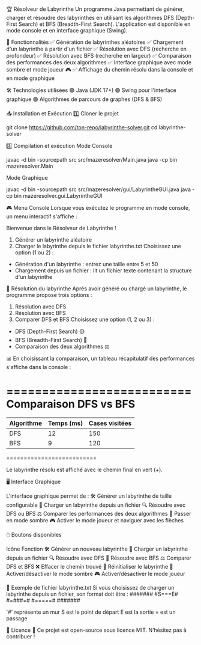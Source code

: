 🏆 Résolveur de Labyrinthe
Un programme Java permettant de générer, charger et résoudre des labyrinthes en utilisant les algorithmes DFS (Depth-First Search) et BFS (Breadth-First Search).
L'application est disponible en mode console et en interface graphique (Swing).

📌 Fonctionnalités
✅ Génération de labyrinthes aléatoires
✅ Chargement d'un labyrinthe à partir d'un fichier
✅ Résolution avec DFS (recherche en profondeur)
✅ Résolution avec BFS (recherche en largeur)
✅ Comparaison des performances des deux algorithmes
✅ Interface graphique avec mode sombre et mode joueur 🎮
✅ Affichage du chemin résolu dans la console et en mode graphique

🛠 Technologies utilisées
🟢 Java (JDK 17+)
🟢 Swing pour l'interface graphique
🟢 Algorithmes de parcours de graphes (DFS & BFS)

📥 Installation et Exécution
1️⃣ Cloner le projet

git clone https://github.com/ton-repo/labyrinthe-solver.git
cd labyrinthe-solver

2️⃣ Compilation et exécution
Mode Console

javac -d bin -sourcepath src src/mazeresolver/Main.java
java -cp bin mazeresolver.Main

Mode Graphique

javac -d bin -sourcepath src src/mazeresolver/gui/LabyrintheGUI.java
java -cp bin mazeresolver.gui.LabyrintheGUI


🎮 Menu Console
Lorsque vous exécutez le programme en mode console, un menu interactif s'affiche :

Bienvenue dans le Résolveur de Labyrinthe !
1. Générer un labyrinthe aléatoire
2. Charger le labyrinthe depuis le fichier labyrinthe.txt
Choisissez une option (1 ou 2) :

- Génération d'un labyrinthe : entrez une taille entre 5 et 50
- Chargement depuis un fichier : lit un fichier texte contenant la structure d'un labyrinthe

🔎 Résolution du labyrinthe
Après avoir généré ou chargé un labyrinthe, le programme propose trois options :

1. Résolution avec DFS
2. Résolution avec BFS
3. Comparer DFS et BFS
Choisissez une option (1, 2 ou 3) :

- DFS (Depth-First Search) 🟡
- BFS (Breadth-First Search) 🔵
- Comparaison des deux algorithmes ⚖

📊 En choisissant la comparaison, un tableau récapitulatif des performances s'affiche dans la console :

==========================
 Comparaison DFS vs BFS
==========================
| Algorithme | Temps (ms) | Cases visitées |
|------------|------------|----------------|
| DFS        |     12     |      150       |
| BFS        |      9     |      120       |
==========================

Le labyrinthe résolu est affiché avec le chemin final en vert (+).

🖥️ Interface Graphique

L'interface graphique permet de :
🛠 Générer un labyrinthe de taille configurable
📂 Charger un labyrinthe depuis un fichier
🔍 Résoudre avec DFS ou BFS
⚖ Comparer les performances des deux algorithmes
🌙 Passer en mode sombre
🎮 Activer le mode joueur et naviguer avec les flèches

🖱️ Boutons disponibles

Icône	Fonction
🛠	Générer un nouveau labyrinthe
📂	Charger un labyrinthe depuis un fichier
🔍	Résoudre avec DFS
🔎	Résoudre avec BFS
⚖	Comparer DFS et BFS
❌	Effacer le chemin trouvé
🔄	Réinitialiser le labyrinthe
🌙	Activer/désactiver le mode sombre
🎮	Activer/désactiver le mode joueur

📝 Exemple de fichier labyrinthe.txt
Si vous choisissez de charger un labyrinthe depuis un fichier, son format doit être :
#######
#S===E#
#=###=#
#=====#
#######

'#' représente un mur
S est le point de départ
E est la sortie
= est un passage

📜 Licence
🚀 Ce projet est open-source sous licence MIT. N’hésitez pas à contribuer !
